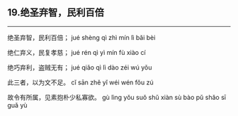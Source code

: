 ## 19.绝圣弃智，民利百倍
---


<ruby><rbc><rb> 绝圣弃智，民利百倍； </rb></rbc>
  <rtc><rt>jué shèng qì zhì mín lì bǎi bèi</rt></rtc>
</ruby>

<ruby><rbc><rb> 绝仁弃义，民复孝慈； </rb></rbc>
  <rtc><rt>jué rén qì yì mín fù xiào cí</rt></rtc>
</ruby>

<ruby><rbc><rb> 绝巧弃利，盗贼无有； </rb></rbc>
  <rtc><rt>jué qiǎo qì lì dào zéi wú yǒu</rt></rtc>
</ruby>

<ruby><rbc><rb> 此三者，以为文不足。 </rb></rbc>
  <rtc><rt>cǐ sān zhě yǐ wéi wén fǒu zú</rt></rtc>
</ruby>

<ruby><rbc><rb> 故令有所属，见素抱朴少私寡欲。 </rb></rbc>
  <rtc><rt>gù lìng yǒu suǒ shǔ xiàn sù bào pǔ shǎo sī guǎ yù</rt></rtc>
</ruby>

<ruby><rbc><rb>   </rb></rbc>
  <rtc><rt> </rt></rtc>
</ruby>

